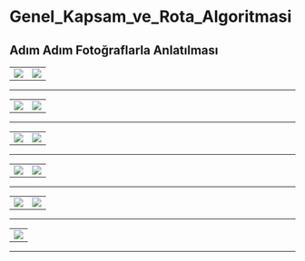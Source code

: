 # Genel_Kapsam_ve_Rota_Algoritmasi

## Adım Adım Fotoğraflarla Anlatılması

<table>
   <tr>
    <td><img src = "https://user-images.githubusercontent.com/82450697/115395395-7f98b480-a1ec-11eb-87d4-1a643df4ff3e.PNG"></td>
    <td><img src = "https://user-images.githubusercontent.com/82450697/115395414-86bfc280-a1ec-11eb-8884-f6ed0b92456e.PNG"></td>
   </tr>
</table>

 <hr>


<table>
   <tr>
    <td><img src = "https://user-images.githubusercontent.com/82450697/115396006-2e3cf500-a1ed-11eb-898e-e0e700e1d022.PNG"></td>
    <td><img src = "https://user-images.githubusercontent.com/82450697/115396045-3c8b1100-a1ed-11eb-885b-14558cb26050.PNG"></td>
   </tr>
</table>

 <hr>
 
 <table>
   <tr>
    <td><img src = "https://user-images.githubusercontent.com/82450697/115396092-4c0a5a00-a1ed-11eb-8563-3b4c244d0678.PNG"></td>
    <td><img src = "https://user-images.githubusercontent.com/82450697/115396104-50367780-a1ed-11eb-898a-458871369b8e.PNG"></td>
   </tr>
</table>

 <hr>
 
 <table>
   <tr>
    <td><img src = "https://user-images.githubusercontent.com/82450697/115396186-647a7480-a1ed-11eb-9b78-ae2d7f534ef7.PNG"></td>
    <td><img src = "https://user-images.githubusercontent.com/82450697/115396215-68a69200-a1ed-11eb-964c-672013ad348f.PNG"></td>
   </tr>
</table>

 <hr>
 
 <table>
   <tr>
    <td><img src = "https://user-images.githubusercontent.com/82450697/115396245-6d6b4600-a1ed-11eb-8983-d4484ec9947c.PNG"></td>
    <td><img src = "https://user-images.githubusercontent.com/82450697/115396279-74925400-a1ed-11eb-852d-16499a57d96b.PNG"></td>
   </tr>
</table>

 <hr>
 
 <table>
   <tr>
    <td><img src ="https://user-images.githubusercontent.com/82450697/115396311-7d832580-a1ed-11eb-9182-77fab5bffa7a.PNG"></td>
   </tr>
</table>

 <hr>
